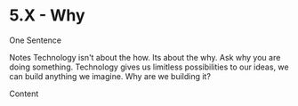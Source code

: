 # 5.X - Why

One Sentence

Notes
Technology isn't about the how. Its about the why. Ask why you are doing something. Technology gives us limitless possibilities to our ideas, we can build anything we imagine. Why are we building it?

Content
